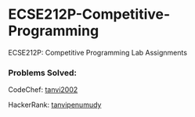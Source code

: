 # ECSE212P-Competitive-Programming
ECSE212P: Competitive Programming Lab Assignments


### Problems Solved:
CodeChef: [tanvi2002](https://www.codechef.com/users/tanvi2002)

HackerRank: [tanvipenumudy](https://www.hackerrank.com/profile/tanvipenumudy)
